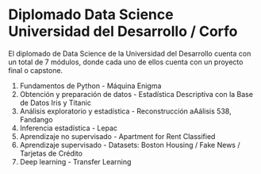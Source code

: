 # Diplomado Data Science Universidad del Desarrollo / Corfo

El diplomado de Data Science de la Universidad del Desarrollo cuenta con un total de 7 módulos, donde cada uno de ellos cuenta con un proyecto final o capstone.

1. Fundamentos de Python - Máquina Enigma
2. Obtención y preparación de datos - Estadística Descriptiva con la Base de Datos Iris y Titanic
3. Análisis exploratorio y estadística - Reconstrucción aAálisis 538, Fandango
4. Inferencia estadística - Lepac
5. Aprendizaje no supervisado - Apartment for Rent Classified
6. Aprendizaje supervisado - Datasets: Boston Housing / Fake News / Tarjetas de Crédito
7. Deep learning - Transfer Learning





